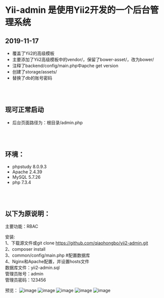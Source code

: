 # Yii-admin 是使用Yii2开发的一个后台管理系统

## 2019-11-17
* 覆盖了Yii2的高级模板
* 主要添加了Yii2高级模板中的vendor/，保留了bower-asset/，改为bower/
* 注释了backend/config/main.php中apche get version
* 创建了storage/assets/
* 替换了db的账号密码

<br/>
<br/>

## 现可正常启动
* 后台页面路径为：根目录/admin.php

<br/>
<br/>

## 环境：
* phpstudy 8.0.9.3
* Apache 2.4.39
* MySQL 5.7.26
* php 7.3.4

<br/>
<br/>

## 以下为原说明：

主要功能：RBAC

安装:     
	1、下载源文件或git clone https://github.com/qiaohongbo/yii2-admin.git     
	2、composer install     
	3、common/config/main.php #配置数据库      
	4、Nginx和Apache配置，并设置hosts文件     
	数据库文件：yii2-admin.sql     
	管理员账号：admin     
	管理员密码：123456     
	
预览：
![image](https://github.com/qiaohongbo/yii2-admin/blob/master/statics/images/01.png)
![image](https://github.com/qiaohongbo/yii2-admin/blob/master/statics/images/02.png)
![image](https://github.com/qiaohongbo/yii2-admin/blob/master/statics/images/03.png)
![image](https://github.com/qiaohongbo/yii2-admin/blob/master/statics/images/04.png)
![image](https://github.com/qiaohongbo/yii2-admin/blob/master/statics/images/05.png)

